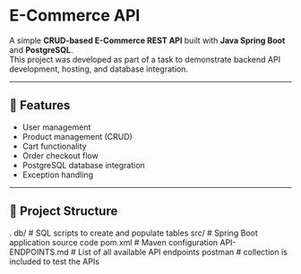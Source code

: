 # E-Commerce API

A simple **CRUD-based E-Commerce REST API** built with **Java Spring Boot** and **PostgreSQL**.  
This project was developed as part of a task to demonstrate backend API development, hosting, and database integration.

---

## 🚀 Features
- User management
- Product management (CRUD)
- Cart functionality
- Order checkout flow
- PostgreSQL database integration
- Exception handling

---

## 📂 Project Structure
.
db/ # SQL scripts to create and populate tables
src/ # Spring Boot application source code
pom.xml # Maven configuration
API-ENDPOINTS.md # List of all available API endpoints
postman # collection is included to test the APIs
